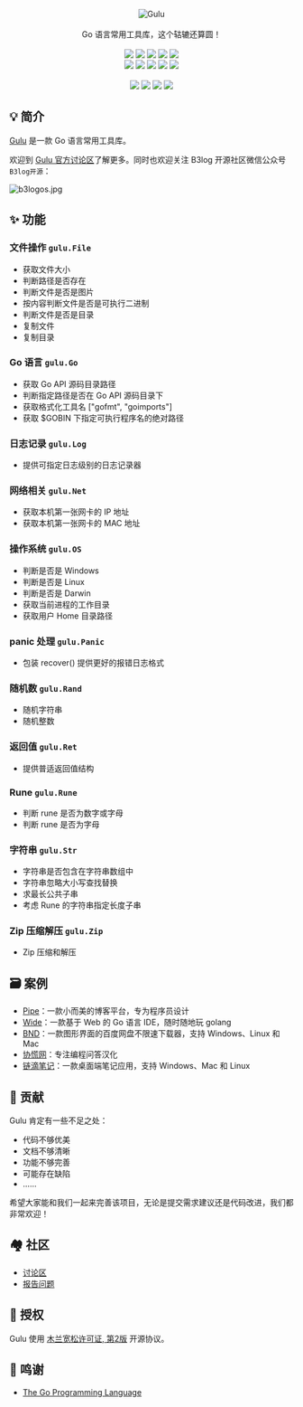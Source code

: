 <p align = "center">
<img alt="Gulu" src="https://user-images.githubusercontent.com/873584/58315007-4100f080-7e43-11e9-9b10-b64a6a4a5d2d.png">
<br><br>
Go 语言常用工具库，这个轱辘还算圆！
<br><br>
<a title="Build Status" target="_blank" href="https://travis-ci.org/88250/gulu"><img src="https://img.shields.io/travis/88250/gulu.svg?style=flat-square"></a>
<a title="GoDoc" target="_blank" href="https://godoc.org/github.com/88250/gulu"><img src="http://img.shields.io/badge/godoc-reference-5272B4.svg?style=flat-square"></a>
<a title="Go Report Card" target="_blank" href="https://goreportcard.com/report/github.com/88250/gulu"><img src="https://goreportcard.com/badge/github.com/88250/gulu?style=flat-square"></a>
<a title="Coverage Status" target="_blank" href="https://coveralls.io/repos/github/88250/gulu/badge.svg?branch=master"><img src="https://img.shields.io/coveralls/github/88250/gulu.svg?style=flat-square&color=CC9933"></a>
<a title="Code Size" target="_blank" href="https://github.com/88250/gulu"><img src="https://img.shields.io/github/languages/code-size/88250/gulu.svg?style=flat-square"></a>
<br>
<a title="Apache License" target="_blank" href="https://github.com/88250/gulu/blob/master/LICENSE"><img src="https://img.shields.io/badge/license-apache2-orange.svg?style=flat-square"></a>
<a title="GitHub Commits" target="_blank" href="https://github.com/88250/gulu/commits/master"><img src="https://img.shields.io/github/commit-activity/m/88250/gulu.svg?style=flat-square"></a>
<a title="Last Commit" target="_blank" href="https://github.com/88250/gulu/commits/master"><img src="https://img.shields.io/github/last-commit/88250/gulu.svg?style=flat-square&color=FF9900"></a>
<a title="GitHub Pull Requests" target="_blank" href="https://github.com/88250/gulu/pulls"><img src="https://img.shields.io/github/issues-pr-closed/88250/gulu.svg?style=flat-square&color=FF9966"></a>
<a title="Hits" target="_blank" href="https://github.com/88250/hits"><img src="https://hits.b3log.org/88250/gulu.svg"></a>
<br><br>
<a title="GitHub Watchers" target="_blank" href="https://github.com/88250/gulu/watchers"><img src="https://img.shields.io/github/watchers/88250/gulu.svg?label=Watchers&style=social"></a>  
<a title="GitHub Stars" target="_blank" href="https://github.com/88250/gulu/stargazers"><img src="https://img.shields.io/github/stars/88250/gulu.svg?label=Stars&style=social"></a>  
<a title="GitHub Forks" target="_blank" href="https://github.com/88250/gulu/network/members"><img src="https://img.shields.io/github/forks/88250/gulu.svg?label=Forks&style=social"></a>  
<a title="Author GitHub Followers" target="_blank" href="https://github.com/88250"><img src="https://img.shields.io/github/followers/88250.svg?label=Followers&style=social"></a>
</p>

## 💡 简介

[Gulu](https://github.com/88250/gulu) 是一款 Go 语言常用工具库。

欢迎到 [Gulu 官方讨论区](https://ld246.com/tag/gulu)了解更多。同时也欢迎关注 B3log 开源社区微信公众号 `B3log开源`：

![b3logos.jpg](https://b3logfile.com/file/2020/08/b3logos-032af045.jpg)

## ✨ 功能

### 文件操作 `gulu.File`

* 获取文件大小
* 判断路径是否存在
* 判断文件是否是图片
* 按内容判断文件是否是可执行二进制
* 判断文件是否是目录
* 复制文件
* 复制目录

### Go 语言 `gulu.Go`

* 获取 Go API 源码目录路径
* 判断指定路径是否在 Go API 源码目录下
* 获取格式化工具名 ["gofmt", "goimports"]
* 获取 $GOBIN 下指定可执行程序名的绝对路径

### 日志记录 `gulu.Log`

* 提供可指定日志级别的日志记录器

### 网络相关 `gulu.Net`

* 获取本机第一张网卡的 IP 地址
* 获取本机第一张网卡的 MAC 地址

### 操作系统 `gulu.OS`

* 判断是否是 Windows
* 判断是否是 Linux
* 判断是否是 Darwin
* 获取当前进程的工作目录
* 获取用户 Home 目录路径

### panic 处理 `gulu.Panic`

* 包装 recover() 提供更好的报错日志格式

### 随机数 `gulu.Rand`

* 随机字符串
* 随机整数

### 返回值 `gulu.Ret`

* 提供普适返回值结构

### Rune `gulu.Rune`

* 判断 rune 是否为数字或字母
* 判断 rune 是否为字母

### 字符串 `gulu.Str`

* 字符串是否包含在字符串数组中
* 字符串忽略大小写查找替换
* 求最长公共子串
* 考虑 Rune 的字符串指定长度子串

### Zip 压缩解压 `gulu.Zip`

* Zip 压缩和解压

## 🗃 案例

* [Pipe](https://github.com/88250/pipe)：一款小而美的博客平台，专为程序员设计
* [Wide](https://github.com/88250/wide)：一款基于 Web 的 Go 语言 IDE，随时随地玩 golang
* [BND](https://github.com/88250/baidu-netdisk-downloaderx)：一款图形界面的百度网盘不限速下载器，支持 Windows、Linux 和 Mac
* [协慌网](https://routinepanic.com)：专注编程问答汉化
* [链滴笔记](https://github.com/88250/liandi)：一款桌面端笔记应用，支持 Windows、Mac 和 Linux

## 💝 贡献

Gulu 肯定有一些不足之处：

* 代码不够优美
* 文档不够清晰
* 功能不够完善
* 可能存在缺陷
* ……

希望大家能和我们一起来完善该项目，无论是提交需求建议还是代码改进，我们都非常欢迎！

## 🏘️ 社区

* [讨论区](https://ld246.com/tag/gulu)
* [报告问题](https://github.com/88250/gulu/issues/new/choose)

## 📄 授权

Gulu 使用 [木兰宽松许可证, 第2版](http://license.coscl.org.cn/MulanPSL2) 开源协议。

## 🙏 鸣谢

* [The Go Programming Language](https://golang.org)
